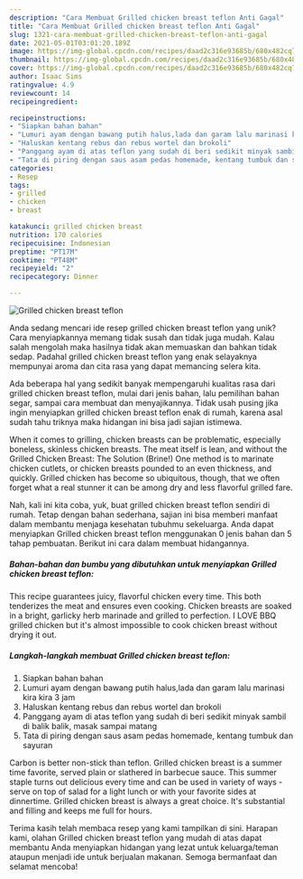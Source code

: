 ```yaml
---
description: "Cara Membuat Grilled chicken breast teflon Anti Gagal"
title: "Cara Membuat Grilled chicken breast teflon Anti Gagal"
slug: 1321-cara-membuat-grilled-chicken-breast-teflon-anti-gagal
date: 2021-05-01T03:01:20.189Z
image: https://img-global.cpcdn.com/recipes/daad2c316e93685b/680x482cq70/grilled-chicken-breast-teflon-foto-resep-utama.jpg
thumbnail: https://img-global.cpcdn.com/recipes/daad2c316e93685b/680x482cq70/grilled-chicken-breast-teflon-foto-resep-utama.jpg
cover: https://img-global.cpcdn.com/recipes/daad2c316e93685b/680x482cq70/grilled-chicken-breast-teflon-foto-resep-utama.jpg
author: Isaac Sims
ratingvalue: 4.9
reviewcount: 14
recipeingredient:

recipeinstructions:
- "Siapkan bahan bahan"
- "Lumuri ayam dengan bawang putih halus,lada dan garam lalu marinasi kira kira 3 jam"
- "Haluskan kentang rebus dan rebus wortel dan brokoli"
- "Panggang ayam di atas teflon yang sudah di beri sedikit minyak sambil di balik balik, masak sampai matang"
- "Tata di piring dengan saus asam pedas homemade, kentang tumbuk dan sayuran"
categories:
- Resep
tags:
- grilled
- chicken
- breast

katakunci: grilled chicken breast 
nutrition: 170 calories
recipecuisine: Indonesian
preptime: "PT17M"
cooktime: "PT48M"
recipeyield: "2"
recipecategory: Dinner

---
```



![Grilled chicken breast teflon](https://img-global.cpcdn.com/recipes/daad2c316e93685b/680x482cq70/grilled-chicken-breast-teflon-foto-resep-utama.jpg)

Anda sedang mencari ide resep grilled chicken breast teflon yang unik? Cara menyiapkannya memang tidak susah dan tidak juga mudah. Kalau salah mengolah maka hasilnya tidak akan memuaskan dan bahkan tidak sedap. Padahal grilled chicken breast teflon yang enak selayaknya mempunyai aroma dan cita rasa yang dapat memancing selera kita.

Ada beberapa hal yang sedikit banyak mempengaruhi kualitas rasa dari grilled chicken breast teflon, mulai dari jenis bahan, lalu pemilihan bahan segar, sampai cara membuat dan menyajikannya. Tidak usah pusing jika ingin menyiapkan grilled chicken breast teflon enak di rumah, karena asal sudah tahu triknya maka hidangan ini bisa jadi sajian istimewa.

When it comes to grilling, chicken breasts can be problematic, especially boneless, skinless chicken breasts. The meat itself is lean, and without the Grilled Chicken Breast: The Solution (Brine!) One method is to marinate chicken cutlets, or chicken breasts pounded to an even thickness, and quickly. Grilled chicken has become so ubiquitous, though, that we often forget what a real stunner it can be among dry and less flavorful grilled fare.


Nah, kali ini kita coba, yuk, buat grilled chicken breast teflon sendiri di rumah. Tetap dengan bahan sederhana, sajian ini bisa memberi manfaat dalam membantu menjaga kesehatan tubuhmu sekeluarga. Anda dapat menyiapkan Grilled chicken breast teflon menggunakan 0 jenis bahan dan 5 tahap pembuatan. Berikut ini cara dalam membuat hidangannya.

<!--inarticleads1-->

##### Bahan-bahan dan bumbu yang dibutuhkan untuk menyiapkan Grilled chicken breast teflon:



This recipe guarantees juicy, flavorful chicken every time. This both tenderizes the meat and ensures even cooking. Chicken breasts are soaked in a bright, garlicky herb marinade and grilled to perfection. I LOVE BBQ grilled chicken but it&#39;s almost impossible to cook chicken breast without drying it out. 

<!--inarticleads2-->

##### Langkah-langkah membuat Grilled chicken breast teflon:

1. Siapkan bahan bahan
1. Lumuri ayam dengan bawang putih halus,lada dan garam lalu marinasi kira kira 3 jam
1. Haluskan kentang rebus dan rebus wortel dan brokoli
1. Panggang ayam di atas teflon yang sudah di beri sedikit minyak sambil di balik balik, masak sampai matang
1. Tata di piring dengan saus asam pedas homemade, kentang tumbuk dan sayuran


Carbon is better non-stick than teflon. Grilled chicken breast is a summer time favorite, served plain or slathered in barbecue sauce. This summer staple turns out delicious every time and can be used in variety of ways - serve on top of salad for a light lunch or with your favorite sides at dinnertime. Grilled chicken breast is always a great choice. It&#39;s substantial and filling and keeps me full for hours. 

Terima kasih telah membaca resep yang kami tampilkan di sini. Harapan kami, olahan Grilled chicken breast teflon yang mudah di atas dapat membantu Anda menyiapkan hidangan yang lezat untuk keluarga/teman ataupun menjadi ide untuk berjualan makanan. Semoga bermanfaat dan selamat mencoba!
